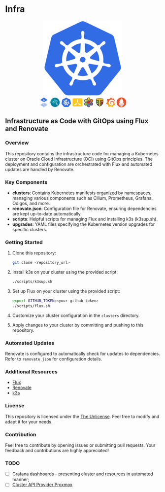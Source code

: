 # Infra

<p align="center">
  <img src="./resources/kubernetes.png" alt="Kubernetes" width="256px"/></br>
  <a href="http://fluxcd.io" target="_blank"><img src="./resources/flux.png" height="32px"></a>
  <a href="https://www.mend.io/renovate/" target="_blank"><img src="./resources/renovate.png" height="32px"></a>
  <a href="http://kured.dev" target="_blank"><img src="./resources/kured.png" height="32px"></a>
  <a href="http://k3s.io" target="_blank"><img src="./resources/k3s.png" height="32px"></a>
  <a href="http://cilium.io" target="_blank"><img src="./resources/cilium.png" height="32px"></a>
  <a href="http://tetragon.io" target="_blank"><img src="./resources/tetragon.png" height="32px"></a>
  <a href="https://grafana.com/oss/grafana/" target="_blank"><img src="./resources/grafana.png" height="32px"></a>
  <a href="https://prometheus.io" target="_blank"><img src="./resources/prometheus.png" height="32px"></a>
</p>

## Infrastructure as Code with GitOps using Flux and Renovate

### Overview

This repository contains the infrastructure code for managing a Kubernetes cluster on Oracle Cloud Infrastructure (OCI) using GitOps principles. The deployment and configuration are orchestrated with Flux and automated updates are handled by Renovate.

### Key Components

- **clusters**: Contains Kubernetes manifests organized by namespaces, managing various components such as Cilium, Prometheus, Grafana, Odigos, and more.
- **renovate.json**: Configuration file for Renovate, ensuring dependencies are kept up-to-date automatically.
- **scripts**: Helpful scripts for managing Flux and installing k3s (k3sup.sh).
- **upgrades**: YAML files specifying the Kubernetes version upgrades for specific clusters.

### Getting Started

1. Clone this repository:

    ```bash
    git clone <repository_url>
    ```

3. Install k3s on your cluster using the provided script:

    ```bash
    ./scripts/k3sup.sh
    ```

3. Set up Flux on your cluster using the provided script:

    ```bash
    export GITHUB_TOKEN=<your github token>
    ./scripts/flux.sh
    ```

4. Customize your cluster configuration in the `clusters` directory.

5. Apply changes to your cluster by committing and pushing to this repository.

### Automated Updates

Renovate is configured to automatically check for updates to dependencies. Refer to `renovate.json` for configuration details.

### Additional Resources

- [Flux](https://toolkit.fluxcd.io/)
- [Renovate](https://docs.renovatebot.com/)
- [k3s](https://k3s.io/)

### License

This repository is licensed under the [The Unlicense](LICENSE). Feel free to modify and adapt it for your needs.

### Contribution

Feel free to contribute by opening issues or submitting pull requests. Your feedback and contributions are highly appreciated!

### TODO

- [ ] Grafana dashboards - presenting cluster and resources in automated manner;
- [ ] [Cluster API Provider Proxmox](https://github.com/sp-yduck/cluster-api-provider-proxmox)
